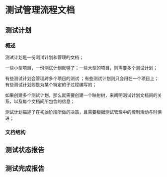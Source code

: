 # 测试管理流程文档

## 测试计划

### 概述

测试计划是一份测试计划和管理的文档；

一些小型项目，一份测试计划就够了；一些大型的项目，则需要多个测试计划；

有些测试计划会管理跨多个项目的测试 ；有些测试计划则只会用在一个项目上；有些测试计划则是为某个特定的子过程编写的；

如果创建多个测试计划，那么就需要创建一个映射树，来阐明测试计划文档间的关系，以及每个文档间所包含的信息；

测试计划描述了在初始阶段所做的决策，且需要根据测试管理中的控制活动与时俱进；

### 文档结构





## 测试状态报告

## 测试完成报告

